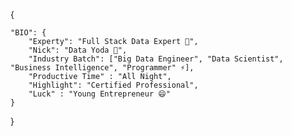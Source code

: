 {

	"BIO": {
		"Experty": "Full Stack Data Expert 🔭",
		"Nick": "Data Yoda 🤔",
		"Industry Batch": ["Big Data Engineer", "Data Scientist", "Business Intelligence", "Programmer" ⚡],
		"Productive Time" : "All Night", 
		"Highlight": "Certified Professional",
		"Luck" : "Young Entrepreneur 😄"  
	}
	
}
